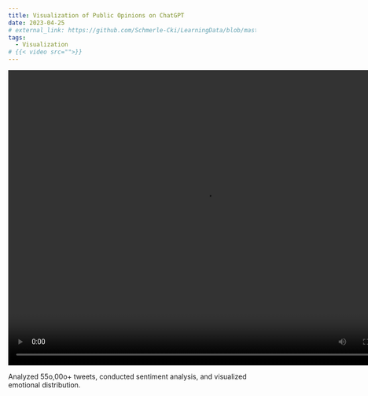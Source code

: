 ```yaml
---
title: Visualization of Public Opinions on ChatGPT
date: 2023-04-25
# external_link: https://github.com/Schmerle-Cki/LearningData/blob/master/DataVisualization/Technical%20Approach.pdf
tags:
  - Visualization
# {{< video src="">}}
---
```

<video src="https://example.com/my_video.mp4" controls="controls" width="800" height="600"></video>

Analyzed 55o,00o+ tweets, conducted sentiment analysis, and visualized emotional distribution.

<!--more-->
